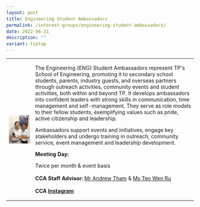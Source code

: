 ```yaml
---
layout: post
title: Engineering Student Ambassadors
permalink: /interest-groups/engineering-student-ambassadors/
date: 2022-06-21
description: ""
variant: tiptap
---
```

<table style="minWidth: 50px">
<colgroup>
<col>
<col>
</colgroup>
<tbody>
<tr>
<td rowspan="1" colspan="1">
<div class="isomer-image-wrapper">
<img style="display:block;margin-left:auto;margin-right:auto;" height="auto" width="100%" alt="Engineering Student Ambassadors" src="/images/CCA_engineering_ambassadors.jpg">
</div>
</td>
<td rowspan="1" colspan="1">
<p>The Engineering (ENG) Student Ambassadors represent TP's School of Engineering,
promoting it to secondary school students, parents, industry guests, and
overseas partners through outreach activities, community events and student
activities, both within and beyond TP. It develops ambassadors into confident
leaders with strong skills in communication, time management and self-management.
They serve as role models to their fellow students, exemplifying values
such as pride, active citizenship and leadership.</p>
<p></p>
<p>Ambassadors support events and initiatives, engage key stakeholders and
undergo training in outreach, community service, event management and leadership
development.</p>
<p></p>
<p><strong>Meeting Day:</strong>
</p>
<p>Twice per month &amp; event basis
<br>
<br><strong>CCA Staff Advisor:</strong>  <a href="mailto:Andrew_THAM@TP.EDU.SG" rel="noopener noreferrer nofollow" target="_blank">Mr Andrew Tham</a> &amp; <a href="mailto:TEO_Wen_Ru@tp.edu.sg" rel="noopener noreferrer nofollow" target="_blank">Ms Teo Wen Ru</a>
<br>
<br><strong>CCA <a href="https://www.instagram.com/tpeng_sa" rel="noopener noreferrer nofollow" target="_blank">Instagram</a></strong>
</p>
</td>
</tr>
</tbody>
</table>
<p></p>